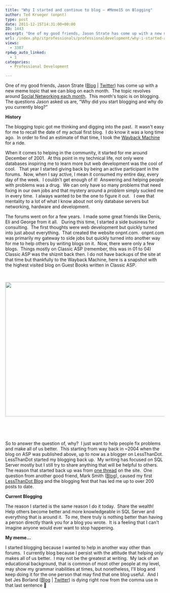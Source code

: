 ```yaml
---
title: "Why I started and continue to blog – #Meme15 on Blogging"
author: Ted Krueger (onpnt)
type: post
date: 2011-12-15T14:31:00+00:00
ID: 1443
excerpt: "One of my good friends, Jason Strate has come up with a new meme topic that we can blog on each month.  The topic revolves around Social Networking each month.  This month's topic is on blogging.  The questions Jason asked us are, “Why&hellip;"
url: /index.php/itprofessionals/professionaldevelopment/why-i-started-and-continue/
views:
  - 3387
rp4wp_auto_linked:
  - 1
categories:
  - Professional Development

---
```

One of my good friends, Jason Strate ([Blog][1] | [Twitter][2]) has come up with a new meme topic that we can blog on each month.  The topic revolves around [Social Networking each month][3].  This month's topic is on blogging.  The questions Jason asked us are, “Why did you start blogging and why do you currently blog?”

**History**

The blogging topic got me thinking and digging into the past.  It wasn't easy for me to recall the date of my actual first blog.  I do know it was a long time ago.  In order to find an estimate of that time, I took the [Wayback Machine][4] for a ride.

When it comes to helping in the community, it started for me around December of 2001.  At this point in my technical life, not only were databases inspiring me to learn more but web development was the cool of cool.   That year I started giving back by being an active participant in the forums.  Now, when I say active, I mean it consumed my entire day, every day of the week.  I couldn't get enough of it!  Answering and helping people with problems was a drug.  We can only have so many problems that need fixing in our own jobs and that mystery around a _problem_ simply sucked me in every time.  I always wanted to be the one to figure it out.   I owe that mentality to a lot of what I know about not only database servers but networking, hardware and development.

The forums went on for a few years.  I made some great friends like Denis, Eli and George from it all.   During this time, I started a side business for consulting.  The first thoughts were web development but quickly turned into just about everything.  That created the website onpnt.com.  onpnt.com was primarily my gateway to side jobs but quickly turned into another way for me to help others by writing blogs on it.  Now, there were only a few blogs.  Things mostly on Classic ASP (remember, this was in 01 to 04) Classic ASP was the shiznit back then. I do not have backups of the site at that time but thankfully to the Wayback Machine, here is a snapshot with the highest visited blog on Guest Books written in Classic ASP.

 

<div class="image_block">
  <a href="/media/blogs/ITProfessionals/onpnt.com.GIF?mtime=1323966196"><img src="/wp-content/uploads/blogs/ITProfessionals/onpnt.com.GIF?mtime=1323966196" alt="" width="900" height="424" /></a>
</div>

 

 

So to answer the question of, why?  I just want to help people fix problems and make all of us better.  This starting from way back in ~2004 when the blog on ASP was published above, up to now as a blogger on LessThanDot.  LessThanDot started my blogging back up.  My writing has focused on SQL Server mostly but I still try to share anything that will be helpful to others.  The reason that started back up was from [one thread][5] on the site.  One question from another good friend, Mark Smith ([Blog][6]), caused my first [LessThanDot Blog][7] and the blogging fest that has led me up to over 200 posts to date.

**Current Blogging**

The reason I started is the same reason I do it today.  Share the wealth!  Help others become better and more knowledgeable in SQL Server and everything that is around it.  To me, there truly is nothing better than having a person directly thank you for a blog you wrote.  It is a feeling that I can't imagine anyone would ever want to stop happening.

**My meme...**

I started blogging because I wanted to help in another way other than forums.  I currently blog because I persist with the attitude that helping only makes all of us better.  I may not be the greatest at writing.  My lack of an educational background, that is common of most other people at my level, may show my grammar inabilities at times, but nonetheless, I'll blog and keep doing it for the one person that may find that one blog useful.  And I bet Jes Borland ([Blog][8] | [Twitter][9]) is dying right now from the comma use in that last sentence 🙂

 [1]: http://www.jasonstrate.com/
 [2]: http://twitter.com/#!/stratesql
 [3]: http://www.jasonstrate.com/2011/12/the-meme15-on-social-networking/
 [4]: /index.php/WebDev/WebDesignGraphicsStyling/search-the-internet-archive-with-the-way
 [5]: http://forum.ltd.local/viewtopic.php?f=17&t=3328&p=17555#p17555
 [6]: http://weblogs.asp.net/marksmith/
 [7]: /index.php/DataMgmt/DBAdmin/MSSQLServerAdmin/user-to-schema-to-roles-for-controlling-
 [8]: /index.php/All/?disp=authdir&author=420
 [9]: http://twitter.com/grrl_geek